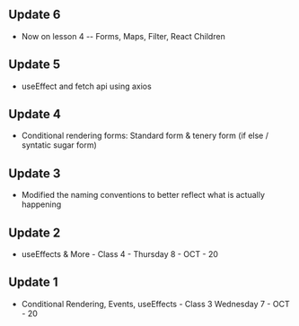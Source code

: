 ## Update 6

- Now on lesson 4 -- Forms, Maps, Filter, React Children

## Update 5

- useEffect and fetch api using axios

## Update 4

- Conditional rendering forms: Standard form & tenery form (if else / syntatic sugar form)

## Update 3

- Modified the naming conventions to better reflect what is actually happening

## Update 2

- useEffects & More - Class 4 - Thursday 8 - OCT - 20

## Update 1

- Conditional Rendering, Events, useEffects - Class 3 Wednesday 7 - OCT - 20

